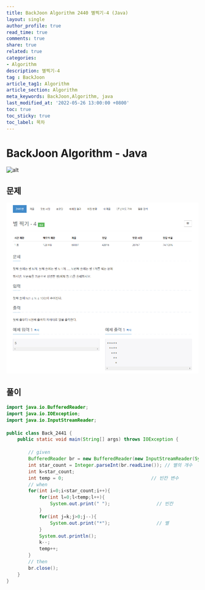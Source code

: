 ```yaml
---
title: BackJoon Algorithm 2440 별찍기-4 (Java)
layout: single
author_profile: true
read_time: true
comments: true
share: true
related: true
categories:
- Algorithm
description: 별찍기-4
tag : BackJoon
article_tag1: Algorithm
article_section: Algorithm
meta_keywords: BackJoon,Algorithm, java
last_modified_at: '2022-05-26 13:00:00 +0800'
toc: true
toc_sticky: true
toc_label: 목차
---
```


BackJoon Algorithm - Java
====================

![alt](https://d2gd6pc034wcta.cloudfront.net/images/logo@2x.png)

## 문제

![alt](/assets/images/post/Algorithm/2441.png)


## 풀이

```java
import java.io.BufferedReader;
import java.io.IOException;
import java.io.InputStreamReader;

public class Back_2441 {
    public static void main(String[] args) throws IOException {

        // given
        BufferedReader br = new BufferedReader(new InputStreamReader(System.in));
        int star_count = Integer.parseInt(br.readLine()); // 별의 개수
        int k=star_count;                                       
        int temp = 0;                                // 빈칸 변수
        // when
        for(int i=0;i<star_count;i++){
            for(int l=0;l<temp;l++){
                System.out.print(" ");                 // 빈칸
            }
            for(int j=k;j>0;j--){
                System.out.print("*");                 // 별
            }
            System.out.println();
            k--;
            temp++;
        }
        // then
        br.close();
    }
}


```



